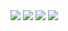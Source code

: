 <!-- My GitHub stats -->
<img src="https://github-readme-stats-tmrsich.vercel.app/api?username=tmrsich&theme=algolia&show_icons=true"/>
<img src="https://github-readme-stats-git-master-tmrsich.vercel.app/api?username=tmrsich&theme=algolia&show_icons=true"/>
<img src="https://github-readme-stats-9lew5y3i0-tmrsich.vercel.app/api?username=tmrsich&theme=algolia&show_icons=true"/>

<!-- My top languages -->
<img src="https://github-readme-stats-tmrsich.vercel.app/api/top-langs/?username=tmrsich&theme=algolia&count_private=true&langs_count=50&layout=compact"/>
